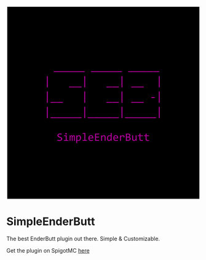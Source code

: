 <p align="center">
    <img src="https://raw.githubusercontent.com/VulpineFriend87/SimpleEnderButt/refs/heads/master/SEB.png">
</p>

# SimpleEnderButt
The best EnderButt plugin out there. Simple & Customizable.

Get the plugin on SpigotMC [here](https://www.spigotmc.org/resources/simpleenderbutt.120404/)
